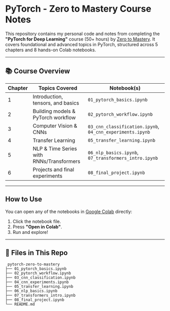 # PyTorch - Zero to Mastery Course Notes

This repository contains my personal code and notes from completing the **"PyTorch for Deep Learning"** course (50+ hours) by [Zero to Mastery](https://zerotomastery.io/). It covers foundational and advanced topics in PyTorch, structured across 5 chapters and 8 hands-on Colab notebooks.

---

## 📚 Course Overview

| Chapter | Topics Covered                        | Notebook(s) |
|---------|----------------------------------------|-------------|
| 1️     | Introduction, tensors, and basics      | `01_pytorch_basics.ipynb` |
| 2️     | Building models & PyTorch workflow     | `02_pytorch_workflow.ipynb` |
| 3️     | Computer Vision & CNNs                 | `03_cnn_classification.ipynb`, `04_cnn_experiments.ipynb` |
| 4️     | Transfer Learning                      | `05_transfer_learning.ipynb` |
| 5️     | NLP & Time Series with RNNs/Transformers | `06_nlp_basics.ipynb`, `07_transformers_intro.ipynb` |
| 6     | Projects and final experiments          | `08_final_project.ipynb` |

---

## How to Use

You can open any of the notebooks in [Google Colab](https://colab.research.google.com/) directly:

1. Click the notebook file.
2. Press **"Open in Colab"**.
3. Run and explore!

---

## 📂 Files in This Repo

```plaintext
 pytorch-zero-to-mastery
├── 01_pytorch_basics.ipynb
├── 02_pytorch_workflow.ipynb
├── 03_cnn_classification.ipynb
├── 04_cnn_experiments.ipynb
├── 05_transfer_learning.ipynb
├── 06_nlp_basics.ipynb
├── 07_transformers_intro.ipynb
├── 08_final_project.ipynb
└── README.md

